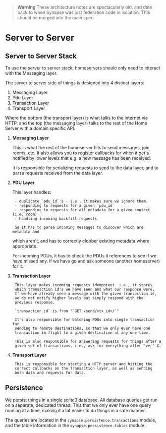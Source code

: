 > **Warning**
>  These architecture notes are spectacularly old, and date back
> to when Synapse was just federation code in isolation. This should be
> merged into the main spec.

# Server to Server

## Server to Server Stack

To use the server to server stack, homeservers should only need to
interact with the Messaging layer.

The server to server side of things is designed into 4 distinct layers:

1.  Messaging Layer
2.  Pdu Layer
3.  Transaction Layer
4.  Transport Layer

Where the bottom (the transport layer) is what talks to the internet via
HTTP, and the top (the messaging layer) talks to the rest of the Home
Server with a domain specific API.

1. **Messaging Layer**

    This is what the rest of the homeserver hits to send messages, join rooms,
    etc. It also allows you to register callbacks for when it get's notified by
    lower levels that e.g. a new message has been received.

    It is responsible for serializing requests to send to the data
    layer, and to parse requests received from the data layer.

2. **PDU Layer**

    This layer handles:

		- duplicate `pdu_id`'s - i.e., it makes sure we ignore them.
		- responding to requests for a given `pdu_id`
		- responding to requests for all metadata for a given context (i.e. room)
		- handling incoming backfill requests

		So it has to parse incoming messages to discover which are metadata and
    which aren't, and has to correctly clobber existing metadata where
    appropriate.

    For incoming PDUs, it has to check the PDUs it references to see
    if we have missed any. If we have go and ask someone (another
    homeserver) for it.

3. **Transaction Layer**

		This layer makes incoming requests idempotent. i.e., it stores
		which transaction id's we have seen and what our response were.
		If we have already seen a message with the given transaction id,
		we do not notify higher levels but simply respond with the
		previous response.

		`transaction_id` is from "`GET /send/<tx_id>/`"

		It's also responsible for batching PDUs into single transaction for
		sending to remote destinations, so that we only ever have one
		transaction in flight to a given destination at any one time.

		This is also responsible for answering requests for things after a
		given set of transactions, i.e., ask for everything after 'ver' X.

4. **Transport Layer**

		This is responsible for starting a HTTP server and hitting the
		correct callbacks on the Transaction layer, as well as sending
		both data and requests for data.

## Persistence

We persist things in a single sqlite3 database. All database queries get
run on a separate, dedicated thread. This that we only ever have one
query running at a time, making it a lot easier to do things in a safe
manner.

The queries are located in the `synapse.persistence.transactions` module,
and the table information in the `synapse.persistence.tables` module.
